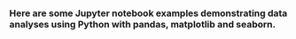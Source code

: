 ### Here are some Jupyter notebook examples demonstrating data analyses using Python with pandas, matplotlib and seaborn.